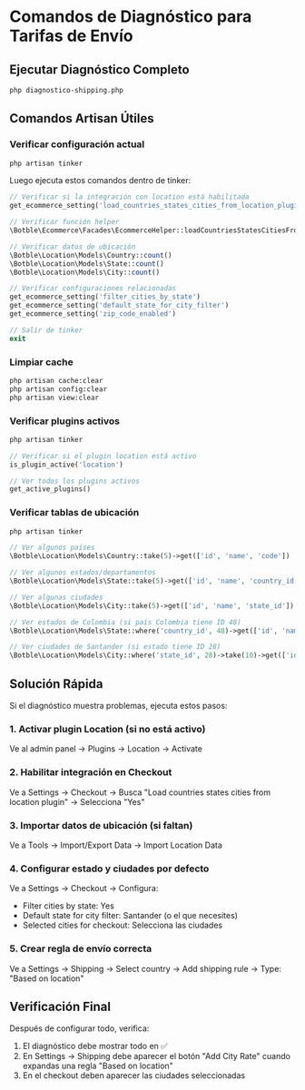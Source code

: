 # Comandos de Diagnóstico para Tarifas de Envío

## Ejecutar Diagnóstico Completo
```bash
php diagnostico-shipping.php
```

## Comandos Artisan Útiles

### Verificar configuración actual
```bash
php artisan tinker
```
Luego ejecuta estos comandos dentro de tinker:
```php
// Verificar si la integración con location está habilitada
get_ecommerce_setting('load_countries_states_cities_from_location_plugin')

// Verificar función helper
\Botble\Ecommerce\Facades\EcommerceHelper::loadCountriesStatesCitiesFromPluginLocation()

// Verificar datos de ubicación
\Botble\Location\Models\Country::count()
\Botble\Location\Models\State::count()
\Botble\Location\Models\City::count()

// Verificar configuraciones relacionadas
get_ecommerce_setting('filter_cities_by_state')
get_ecommerce_setting('default_state_for_city_filter')
get_ecommerce_setting('zip_code_enabled')

// Salir de tinker
exit
```

### Limpiar cache
```bash
php artisan cache:clear
php artisan config:clear
php artisan view:clear
```

### Verificar plugins activos
```bash
php artisan tinker
```
```php
// Verificar si el plugin location está activo
is_plugin_active('location')

// Ver todos los plugins activos
get_active_plugins()
```

### Verificar tablas de ubicación
```bash
php artisan tinker
```
```php
// Ver algunos países
\Botble\Location\Models\Country::take(5)->get(['id', 'name', 'code'])

// Ver algunos estados/departamentos
\Botble\Location\Models\State::take(5)->get(['id', 'name', 'country_id'])

// Ver algunas ciudades
\Botble\Location\Models\City::take(5)->get(['id', 'name', 'state_id'])

// Ver estados de Colombia (si país Colombia tiene ID 48)
\Botble\Location\Models\State::where('country_id', 48)->get(['id', 'name'])

// Ver ciudades de Santander (si estado tiene ID 28)
\Botble\Location\Models\City::where('state_id', 28)->take(10)->get(['id', 'name'])
```

## Solución Rápida

Si el diagnóstico muestra problemas, ejecuta estos pasos:

### 1. Activar plugin Location (si no está activo)
Ve al admin panel → Plugins → Location → Activate

### 2. Habilitar integración en Checkout
Ve a Settings → Checkout → Busca "Load countries states cities from location plugin" → Selecciona "Yes"

### 3. Importar datos de ubicación (si faltan)
Ve a Tools → Import/Export Data → Import Location Data

### 4. Configurar estado y ciudades por defecto
Ve a Settings → Checkout → Configura:
- Filter cities by state: Yes
- Default state for city filter: Santander (o el que necesites)
- Selected cities for checkout: Selecciona las ciudades

### 5. Crear regla de envío correcta
Ve a Settings → Shipping → Select country → Add shipping rule → Type: "Based on location"

## Verificación Final

Después de configurar todo, verifica:
1. El diagnóstico debe mostrar todo en ✅
2. En Settings → Shipping debe aparecer el botón "Add City Rate" cuando expandas una regla "Based on location"
3. En el checkout deben aparecer las ciudades seleccionadas
